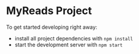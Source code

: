 # MyReads Project
 

To get started developing right away:

* install all project dependencies with `npm install`
* start the development server with `npm start`

 
  
